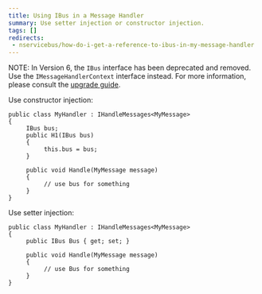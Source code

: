 ```yaml
---
title: Using IBus in a Message Handler
summary: Use setter injection or constructor injection.
tags: []
redirects:
 - nservicebus/how-do-i-get-a-reference-to-ibus-in-my-message-handler
---
```


NOTE: In Version 6, the `IBus` interface has been deprecated and removed. Use the `IMessageHandlerContext` interface instead. For more information, please consult the [upgrade guide](/nservicebus/upgrades/5to6.md).

Use constructor injection:

    public class MyHandler : IHandleMessages<MyMessage>
    {
         IBus bus;
         public H1(IBus bus)
         {
              this.bus = bus;
         }

         public void Handle(MyMessage message)
         {
              // use bus for something
         }
    }


Use setter injection:

    public class MyHandler : IHandleMessages<MyMessage>
    {
         public IBus Bus { get; set; }

         public void Handle(MyMessage message)
         {
              // use Bus for something
         }
    }
